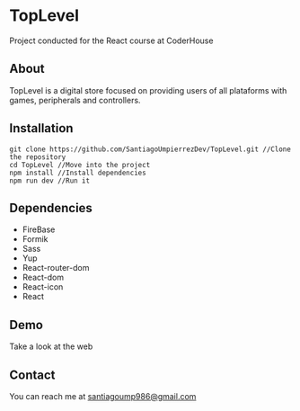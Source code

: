 # TopLevel

Project conducted for the React course at CoderHouse

## About

TopLevel is a digital store focused on providing users of all plataforms with games, peripherals and controllers.

## Installation

```
git clone https://github.com/SantiagoUmpierrezDev/TopLevel.git //Clone the repository
cd TopLevel //Move into the project
npm install //Install dependencies
npm run dev //Run it
```

## Dependencies

- FireBase
- Formik
- Sass
- Yup
- React-router-dom
- React-dom
- React-icon
- React

## Demo
Take a look at the web <a href = "https://top-level.vercel.app/"> </a>

## Contact

You can reach me at santiagoump986@gmail.com

